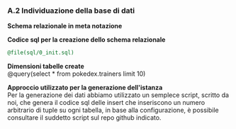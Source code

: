 ### A.2 Individuazione della base di dati

**Schema relazionale in meta notazione**


**Codice sql per la creazione dello schema relazionale**
``` sql
@file(sql/0_init.sql)
```

**Dimensioni tabelle create**  
@query(select * from pokedex.trainers limit 10)

**Approccio utilizzato per la generazione dell'istanza**  
Per la generazione dei dati abbiamo utilizzato un semplece script, scritto da noi, che genera il codice sql delle insert che inseriscono un numero arbitrario di tuple su ogni tabella, in base alla configurazione, è possibile consultare il suddetto script sul repo github indicato.